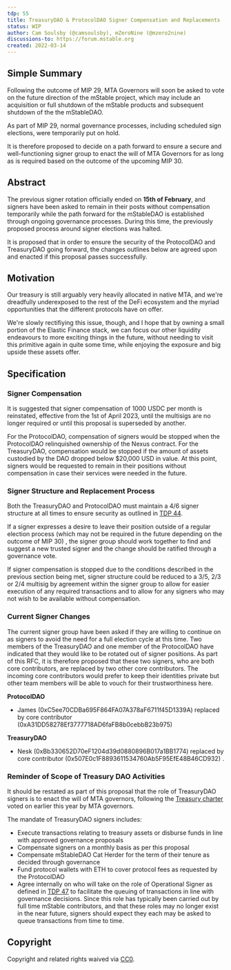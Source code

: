 ```yaml
---
tdp: 55
title: TreasuryDAO & ProtocolDAO Signer Compensation and Replacements
status: WIP
author: Cam Soulsby (@camsoulsby), mZeroNine (@mzero2nine)
discussions-to: https://forum.mstable.org
created: 2022-03-14
---
```


## Simple Summary

Following the outcome of MIP 29, MTA Governors will soon be asked to vote on the future direction of the mStable project, which may include an acquisition or full shutdown of the mStable products and subsequent shutdown of the the mStableDAO.

As part of MIP 29, normal governance processes, including scheduled sign elections, were temporarily put on hold.

It is therefore proposed to decide on a path forward to ensure a secure and well-functioning signer group to enact the will of MTA Governors for as long as is required based on the outcome of the upcoming MIP 30.

## Abstract

The previous signer rotation officially ended on **15th of February**, and signers have been asked to remain in their posts without compensation temporarily while the path forward for the mStableDAO is established through ongoing governance processes. During this time, the previously proposed process around signer elections was halted.

It is proposed that in order to ensure the security of the ProtocolDAO and TreasuryDAO going forward, the changes outlines below are agreed upon and enacted if this proposal passes successfully. 

## Motivation

Our treasury is still arguably very heavily allocated in native MTA, and we're dreadfully underexposed to the rest of the DeFi ecosystem and the myriad opportunities that the different protocols have on offer. 

We're slowly rectifiying this issue, though, and I hope that by owning a small portion of the Elastic Finance stack, we can focus our other liquidity endeavours to more exciting things in the future, without needing to visit this primitive again in quite some time, while enjoying the exposure and big upside these assets offer.

## Specification

### Signer Compensation

It is suggested that signer compensation of 1000 USDC per month is reinstated, effective from the 1st of April 2023, until the multisigs are no longer required or until this proposal is superseded by another. 

For the ProtocolDAO, compensation of signers would be stopped when the ProtocolDAO relinquished ownership of the Nexus contract. For the TreasuryDAO, compensation would be stopped if the amount of assets custodied by the DAO dropped below $20,000 USD in value. At this point, signers would be requested to remain in their positions without compensation in case their services were needed in the future.

### Signer Structure and Replacement Process

Both the TreasuryDAO and ProtocolDAO must maintain a 4/6 signer structure at all times to ensure security as outlined in [TDP 44](https://forum.mstable.org/t/tdp-44-mstabledao-restructure/887/16?u=tclochard). 

If a signer expresses a desire to leave their position outside of a regular election process (which may not be required in the future depending on the outcome of MIP 30) , the signer group should work together to find and suggest a new trusted signer and the change should be ratified through a governance vote.

If signer compensation is stopped due to the conditions described in the previous section being met, signer structure could be reduced to a 3/5, 2/3 or 2/4 multisig by agreement within the signer group to allow for easier execution of any required transactions and to allow for any signers who may not wish to be available without compensation.

### Current Signer Changes

The current signer group have been asked if they are willing to continue on as signers to avoid the need for a full election cycle at this time. Two members of the TreasuryDAO and one member of the ProtocolDAO have indicated that they would like to be rotated out of signer positions. As part of this RFC, it is therefore proposed that these two signers, who are both core contributors, are replaced by two other core contributors. The incoming core contributors would prefer to keep their identities private but other team members will be able to vouch for their trustworthiness here.

**ProtocolDAO**

- James (0xC5ee70CDBa695F864FA07A378aF6711f45D1339A) replaced by core contributor (0xA31DD58278Ef3777718AD6faFB8b0cebbB23b975)

**TreasuryDAO**

- Nesk (0xBb330652D70eF1204d39d0880896B017a1BB1774) replaced by core contributor (0x507E0c1F8893611534760Ab5F95EfE48B46CD932) .

### Reminder of Scope of Treasury DAO Activities

It should be restated as part of this proposal that the role of TreasuryDAO signers is to enact the will of MTA governors, following the [Treasury charter](https://forum.mstable.org/t/tdp-51-treasurydao-charter/947) voted on earlier this year by MTA governors.  

The mandate of TreasuryDAO signers includes:

- Execute transactions relating to treasury assets or disburse funds in line with approved governance proposals
- Compensate signers on a monthly basis as per this proposal
- Compensate mStableDAO Cat Herder for the term of their tenure as decided through governance
- Fund protocol wallets with ETH to cover protocol fees as requested by the ProtocolDAO
- Agree internally on who will take on the role of Operational Signer as defined in [TDP 47](https://forum.mstable.org/t/tdp-47-mstable-restructure-compensation-model-subdao-funding-request-framework/897) to facilitate the queuing of transactions in line with governance decisions. Since this role has typically been carried out by full time mStable contributors, and that these roles may no longer exist in the near future, signers should expect they each may be asked to queue transactions from time to time.

## Copyright

Copyright and related rights waived via [CC0](https://creativecommons.org/publicdomain/zero/1.0/).
